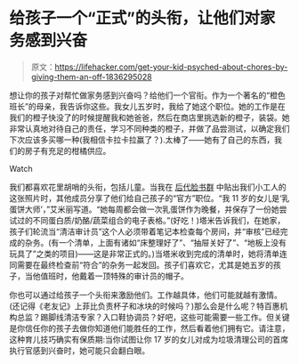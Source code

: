 # 给孩子一个“正式”的头衔，让他们对家务感到兴奋

> 原文：<https://lifehacker.com/get-your-kid-psyched-about-chores-by-giving-them-an-off-1836295028>

想让你的孩子对帮忙做家务感到兴奋吗？给他们一个官衔。作为一个著名的“橙色班长”的母亲，我告诉你这些。我女儿五岁时，我给了她这个职位。她的工作是在我们的橙子快没了的时候提醒我和她爸爸，然后在商店里挑选新的橙子，装袋。她非常认真地对待自己的责任，学习不同种类的橙子，并做了品尝测试，以确定我们下次应该多买哪一种(我相信卡拉卡拉赢了？).太棒了——她有了自己的东西，我们的房子有充足的柑橘供应。

Watch

我们都喜欢花里胡哨的头衔，包括儿童。当我在 [后代脸书群](https://www.facebook.com/groups/2018785615043946/) 中贴出我们小工人的这张照片时，其他成员分享了他们给自己孩子的“官方”职位。“我 11 岁的女儿是‘乳蛋饼大师’，”艾米丽写道。“她每周都会做一次乳蛋饼作为晚餐，并保存了一份她尝试过的不同蛋白质/奶酪/蔬菜组合的电子表格。”(好吃！)塔米告诉我们，在她家，孩子们轮流当“清洁审计员”这个人必须带着笔记本检查每个房间，并“审核”已经完成的杂务。(有一个清单，上面有诸如“床整理好了”、“抽屉关好了”、“地板上没有玩具了”之类的项目)——这是非常正式的。)当塔米收到完成的清单时，她将清单连同需要在最终检查前“符合”的杂务一起发回。孩子们喜欢它，尤其是她五岁的孩子，当他值班时，他戴着一顶特殊的审计员的帽子。

你也可以通过给孩子一个头衔来激励他们。工作越具体，他们可能就越有激情。(还记得《老友记》上菲比负责杯子和冰块的时候吗？)那么会是什么呢？特百惠机构总监？踢脚线清洁专家？入口鞋协调员？好吧，这些可能需要一些工作。但关键是你信任你的孩子去做你知道他们能胜任的工作，然后看着他们拥有它。请注意，这种育儿技巧确实有保质期:当你试图让你 17 岁的女儿对成为垃圾清理公司的首席执行官感到兴奋时，她可能只会翻白眼。